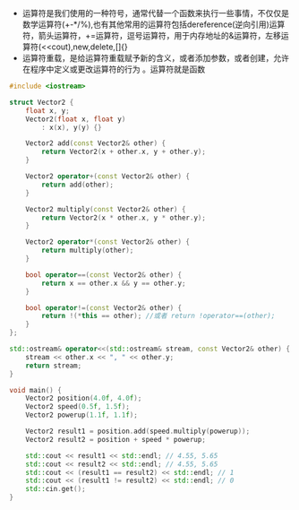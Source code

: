 - 运算符是我们使用的一种符号，通常代替一个函数来执行一些事情，不仅仅是数学运算符(+-*/%),也有其他常用的运算符包括dereference(逆向引用)运算符，箭头运算符，+=运算符，逗号运算符，用于内存地址的&运算符，左移运算符(<<cout),new,delete,[]{}
- 运算符重载，是给运算符重载赋予新的含义，或者添加参数，或者创建，允许在程序中定义或更改运算符的行为 。运算符就是函数

```c++
#include <iostream>

struct Vector2 {
	float x, y;
	Vector2(float x, float y) 
		: x(x), y(y) {}

	Vector2 add(const Vector2& other) {
		return Vector2(x + other.x, y + other.y);
	}

	Vector2 operator+(const Vector2& other) {
		return add(other);
	}

	Vector2 multiply(const Vector2& other) {
		return Vector2(x * other.x, y * other.y);
	}

	Vector2 operator*(const Vector2& other) {
		return multiply(other);
	}

	bool operator==(const Vector2& other) {
		return x == other.x && y == other.y;
	}

	bool operator!=(const Vector2& other) {
		return !(*this == other); //或者 return !operator==(other);
	}
};

std::ostream& operator<<(std::ostream& stream, const Vector2& other) {
	stream << other.x << ", " << other.y;
	return stream;
}

void main() {
	Vector2 position(4.0f, 4.0f);
	Vector2 speed(0.5f, 1.5f);
	Vector2 powerup(1.1f, 1.1f);

	Vector2 result1 = position.add(speed.multiply(powerup));
	Vector2 result2 = position + speed * powerup;

	std::cout << result1 << std::endl; // 4.55, 5.65
	std::cout << result2 << std::endl; // 4.55, 5.65
	std::cout << (result1 == result2) << std::endl; // 1
	std::cout << (result1 != result2) << std::endl; // 0
	std::cin.get();
} 
